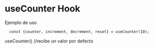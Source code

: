 # useCounter Hook

Ejemplo de uso
```
  const {counter, increment, decrement, reset} = useCounter(10);
```

useCounter() //recibe un valor por defecto